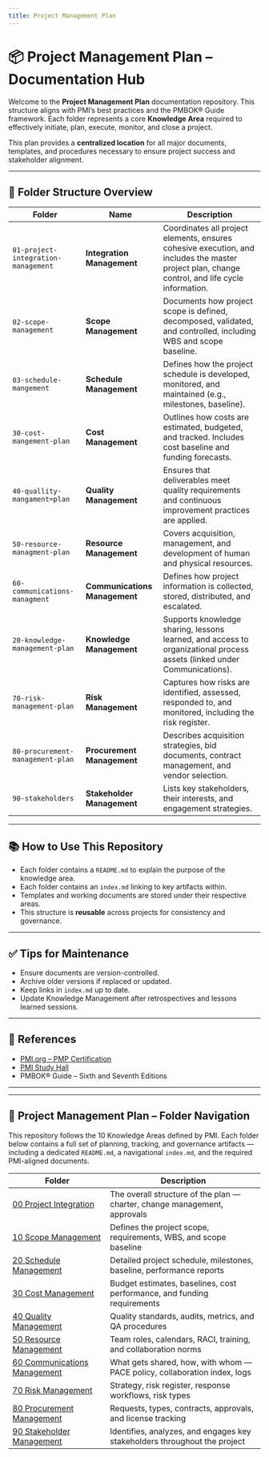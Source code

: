 ```yaml
---
title: Project Management Plan
---
```


# 📦 Project Management Plan – Documentation Hub

Welcome to the **Project Management Plan** documentation repository. This structure aligns with PMI’s best practices and the PMBOK® Guide framework. Each folder represents a core **Knowledge Area** required to effectively initiate, plan, execute, monitor, and close a project.

This plan provides a **centralized location** for all major documents, templates, and procedures necessary to ensure project success and stakeholder alignment.

---

## 📁 Folder Structure Overview

| Folder | Name                         | Description |
|--------|------------------------------|-------------|
| `01-project-integration-management` | **Integration Management** | Coordinates all project elements, ensures cohesive execution, and includes the master project plan, change control, and life cycle information. |
| `02-scope-management`              | **Scope Management**        | Documents how project scope is defined, decomposed, validated, and controlled, including WBS and scope baseline. |
| `03-schedule-mangement`            | **Schedule Management**     | Defines how the project schedule is developed, monitored, and maintained (e.g., milestones, baseline). |
| `30-cost-mangement-plan`          | **Cost Management**         | Outlines how costs are estimated, budgeted, and tracked. Includes cost baseline and funding forecasts. |
| `40-quallity-mangament=plan`      | **Quality Management**      | Ensures that deliverables meet quality requirements and continuous improvement practices are applied. |
| `50-resource-managment-plan`      | **Resource Management**     | Covers acquisition, management, and development of human and physical resources. |
| `60-communications-managment`     | **Communications Management** | Defines how project information is collected, stored, distributed, and escalated. |
| `20-knowledge-management-plan`    | **Knowledge Management**    | Supports knowledge sharing, lessons learned, and access to organizational process assets (linked under Communications). |
| `70-risk-management-plan`         | **Risk Management**         | Captures how risks are identified, assessed, responded to, and monitored, including the risk register. |
| `80-procurement-management-plan`  | **Procurement Management**  | Describes acquisition strategies, bid documents, contract management, and vendor selection. |
| `90-stakeholders`                 | **Stakeholder Management**  | Lists key stakeholders, their interests, and engagement strategies. |

---

## 📚 How to Use This Repository

- Each folder contains a `README.md` to explain the purpose of the knowledge area.
- Each folder contains an `index.md` linking to key artifacts within.
- Templates and working documents are stored under their respective areas.
- This structure is **reusable** across projects for consistency and governance.

---

## ✅ Tips for Maintenance

- Ensure documents are version-controlled.
- Archive older versions if replaced or updated.
- Keep links in `index.md` up to date.
- Update Knowledge Management after retrospectives and lessons learned sessions.

---

## 📖 References

- [PMI.org – PMP Certification](https://www.pmi.org/certifications/project-management-pmp?utm_source_misc=examsimulator_PMP)
- [PMI Study Hall](https://www.pmi.org/certifications/certification-resources/pmi-study-hall?utm_source_misc=examsimulator_PMP)
- PMBOK® Guide – Sixth and Seventh Editions

---
---

## 📂 Project Management Plan – Folder Navigation

This repository follows the 10 Knowledge Areas defined by PMI. Each folder below contains a full set of planning, tracking, and governance artifacts — including a dedicated `README.md`, a navigational `index.md`, and the required PMI-aligned documents.

| Folder | Description |
|--------|-------------|
| [00 Project Integration](../00-project-integration-management/index.md) | The overall structure of the plan — charter, change management, approvals |
| [10 Scope Management](02-case-study/3-plan/1-artifacts/10-scope-management/index.md) | Defines the project scope, requirements, WBS, and scope baseline |
| [20 Schedule Management](../20-schedule-management/index.md) | Detailed project schedule, milestones, baseline, performance reports |
| [30 Cost Management](../30-cost-management-plan/index.md) | Budget estimates, baselines, cost performance, and funding requirements |
| [40 Quality Management](02-case-study/3-plan/1-artifacts/40-quality-management-plan/index.md) | Quality standards, audits, metrics, and QA procedures |
| [50 Resource Management](../50-resource-management-plan/index.md) | Team roles, calendars, RACI, training, and collaboration norms |
| [60 Communications Management](../60-communications-management-plan/index.md) | What gets shared, how, with whom — PACE policy, collaboration index, logs |
| [70 Risk Management](02-case-study/3-plan/1-artifacts/70-risk-management-plan/index.md) | Strategy, risk register, response workflows, risk types |
| [80 Procurement Management](02-case-study/3-plan/1-artifacts/80-procurement-management-plan/index.md) | Requests, types, contracts, approvals, and license tracking |
| [90 Stakeholder Management](02-case-study/3-plan/1-artifacts/90-stakeholders/index.md) | Identifies, analyzes, and engages key stakeholders throughout the project |

